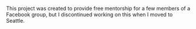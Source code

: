 
This project was created to provide free mentorship for a few members of a Facebook group, but I discontinued working on this when I moved to Seattle.

